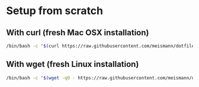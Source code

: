 # Setup from scratch
## With curl (fresh Mac OSX installation)
```sh
/bin/bash -c "$(curl https://raw.githubusercontent.com/meismann/dotfiles/master/run_setup.sh)"
```
## With wget (fresh Linux installation)
```sh
/bin/bash -c "$(wget -qO - https://raw.githubusercontent.com/meismann/dotfiles/master/run_setup.sh)"
```
